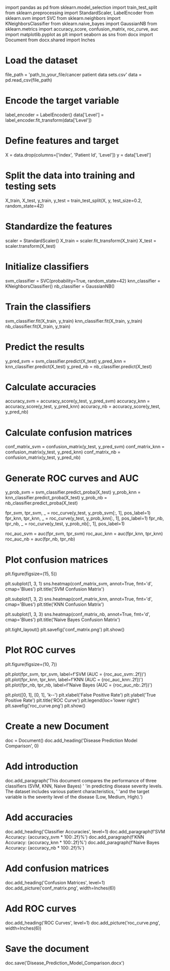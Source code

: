import pandas as pd
from sklearn.model_selection import train_test_split
from sklearn.preprocessing import StandardScaler, LabelEncoder
from sklearn.svm import SVC
from sklearn.neighbors import KNeighborsClassifier
from sklearn.naive_bayes import GaussianNB
from sklearn.metrics import accuracy_score, confusion_matrix, roc_curve, auc
import matplotlib.pyplot as plt
import seaborn as sns
from docx import Document
from docx.shared import Inches

# Load the dataset
file_path = 'path_to_your_file/cancer patient data sets.csv'
data = pd.read_csv(file_path)

# Encode the target variable
label_encoder = LabelEncoder()
data['Level'] = label_encoder.fit_transform(data['Level'])

# Define features and target
X = data.drop(columns=['index', 'Patient Id', 'Level'])
y = data['Level']

# Split the data into training and testing sets
X_train, X_test, y_train, y_test = train_test_split(X, y, test_size=0.2, random_state=42)

# Standardize the features
scaler = StandardScaler()
X_train = scaler.fit_transform(X_train)
X_test = scaler.transform(X_test)

# Initialize classifiers
svm_classifier = SVC(probability=True, random_state=42)
knn_classifier = KNeighborsClassifier()
nb_classifier = GaussianNB()

# Train the classifiers
svm_classifier.fit(X_train, y_train)
knn_classifier.fit(X_train, y_train)
nb_classifier.fit(X_train, y_train)

# Predict the results
y_pred_svm = svm_classifier.predict(X_test)
y_pred_knn = knn_classifier.predict(X_test)
y_pred_nb = nb_classifier.predict(X_test)

# Calculate accuracies
accuracy_svm = accuracy_score(y_test, y_pred_svm)
accuracy_knn = accuracy_score(y_test, y_pred_knn)
accuracy_nb = accuracy_score(y_test, y_pred_nb)

# Calculate confusion matrices
conf_matrix_svm = confusion_matrix(y_test, y_pred_svm)
conf_matrix_knn = confusion_matrix(y_test, y_pred_knn)
conf_matrix_nb = confusion_matrix(y_test, y_pred_nb)

# Generate ROC curves and AUC
y_prob_svm = svm_classifier.predict_proba(X_test)
y_prob_knn = knn_classifier.predict_proba(X_test)
y_prob_nb = nb_classifier.predict_proba(X_test)

fpr_svm, tpr_svm, _ = roc_curve(y_test, y_prob_svm[:, 1], pos_label=1)
fpr_knn, tpr_knn, _ = roc_curve(y_test, y_prob_knn[:, 1], pos_label=1)
fpr_nb, tpr_nb, _ = roc_curve(y_test, y_prob_nb[:, 1], pos_label=1)

roc_auc_svm = auc(fpr_svm, tpr_svm)
roc_auc_knn = auc(fpr_knn, tpr_knn)
roc_auc_nb = auc(fpr_nb, tpr_nb)

# Plot confusion matrices
plt.figure(figsize=(15, 5))

plt.subplot(1, 3, 1)
sns.heatmap(conf_matrix_svm, annot=True, fmt='d', cmap='Blues')
plt.title('SVM Confusion Matrix')

plt.subplot(1, 3, 2)
sns.heatmap(conf_matrix_knn, annot=True, fmt='d', cmap='Blues')
plt.title('KNN Confusion Matrix')

plt.subplot(1, 3, 3)
sns.heatmap(conf_matrix_nb, annot=True, fmt='d', cmap='Blues')
plt.title('Naive Bayes Confusion Matrix')

plt.tight_layout()
plt.savefig('conf_matrix.png')
plt.show()

# Plot ROC curves
plt.figure(figsize=(10, 7))

plt.plot(fpr_svm, tpr_svm, label=f'SVM (AUC = {roc_auc_svm:.2f})')
plt.plot(fpr_knn, tpr_knn, label=f'KNN (AUC = {roc_auc_knn:.2f})')
plt.plot(fpr_nb, tpr_nb, label=f'Naive Bayes (AUC = {roc_auc_nb:.2f})')

plt.plot([0, 1], [0, 1], 'k--')
plt.xlabel('False Positive Rate')
plt.ylabel('True Positive Rate')
plt.title('ROC Curve')
plt.legend(loc='lower right')
plt.savefig('roc_curve.png')
plt.show()

# Create a new Document
doc = Document()
doc.add_heading('Disease Prediction Model Comparison', 0)

# Add introduction
doc.add_paragraph('This document compares the performance of three classifiers (SVM, KNN, Naive Bayes) '
                  'in predicting disease severity levels. The dataset includes various patient characteristics, '
                  'and the target variable is the severity level of the disease (Low, Medium, High).')

# Add accuracies
doc.add_heading('Classifier Accuracies', level=1)
doc.add_paragraph(f'SVM Accuracy: {accuracy_svm * 100:.2f}%')
doc.add_paragraph(f'KNN Accuracy: {accuracy_knn * 100:.2f}%')
doc.add_paragraph(f'Naive Bayes Accuracy: {accuracy_nb * 100:.2f}%')

# Add confusion matrices
doc.add_heading('Confusion Matrices', level=1)
doc.add_picture('conf_matrix.png', width=Inches(6))

# Add ROC curves
doc.add_heading('ROC Curves', level=1)
doc.add_picture('roc_curve.png', width=Inches(6))

# Save the document
doc.save('Disease_Prediction_Model_Comparison.docx')
